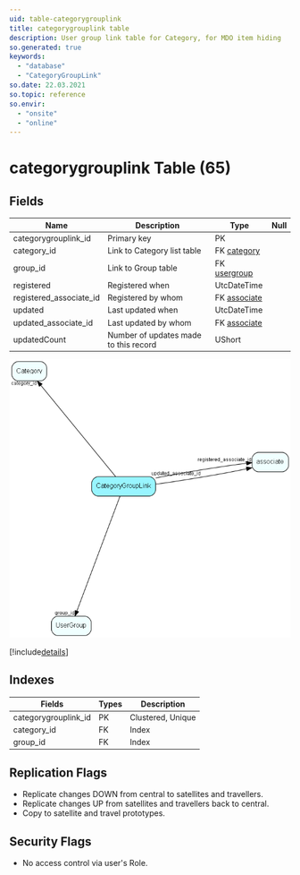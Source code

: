 ```yaml
---
uid: table-categorygrouplink
title: categorygrouplink table
description: User group link table for Category, for MDO item hiding
so.generated: true
keywords:
  - "database"
  - "CategoryGroupLink"
so.date: 22.03.2021
so.topic: reference
so.envir:
  - "onsite"
  - "online"
---
```


# categorygrouplink Table (65)

## Fields

| Name | Description | Type | Null |
|------|-------------|------|:----:|
|categorygrouplink\_id|Primary key|PK| |
|category\_id|Link to Category list table|FK [category](category.md)| |
|group\_id|Link to Group table|FK [usergroup](usergroup.md)| |
|registered|Registered when|UtcDateTime| |
|registered\_associate\_id|Registered by whom|FK [associate](associate.md)| |
|updated|Last updated when|UtcDateTime| |
|updated\_associate\_id|Last updated by whom|FK [associate](associate.md)| |
|updatedCount|Number of updates made to this record|UShort| |


![CategoryGroupLink table relationship diagram](./media/CategoryGroupLink.png)

[!include[details](./includes/CategoryGroupLink.md)]

## Indexes

| Fields | Types | Description |
|--------|-------|-------------|
|categorygrouplink\_id |PK |Clustered, Unique |
|category\_id |FK |Index |
|group\_id |FK |Index |

## Replication Flags

* Replicate changes DOWN from central to satellites and travellers.
* Replicate changes UP from satellites and travellers back to central.
* Copy to satellite and travel prototypes.

## Security Flags

* No access control via user's Role.

